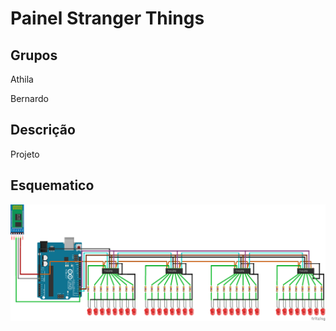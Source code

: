 # Painel Stranger Things

## Grupos

Athila

Bernardo
## Descrição

Projeto 

## Esquematico

<img src="./img/circuito.png">